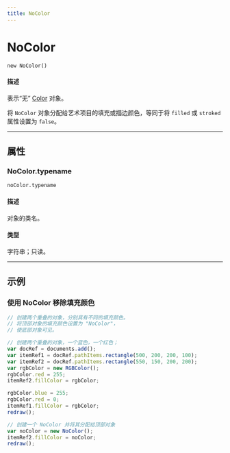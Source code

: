 ```yaml
---
title: NoColor
---
```

# NoColor

`new NoColor()`

#### 描述

表示“无” [Color](.././Color) 对象。

将 `NoColor` 对象分配给艺术项目的填充或描边颜色，等同于将 `filled` 或 `stroked` 属性设置为 `false`。

---

## 属性

### NoColor.typename

`noColor.typename`

#### 描述

对象的类名。

#### 类型

字符串；只读。

---

## 示例

### 使用 NoColor 移除填充颜色

```javascript
// 创建两个重叠的对象，分别具有不同的填充颜色。
// 将顶部对象的填充颜色设置为 "NoColor"，
// 使底部对象可见。

// 创建两个重叠的对象，一个蓝色，一个红色；
var docRef = documents.add();
var itemRef1 = docRef.pathItems.rectangle(500, 200, 200, 100);
var itemRef2 = docRef.pathItems.rectangle(550, 150, 200, 200);
var rgbColor = new RGBColor();
rgbColor.red = 255;
itemRef2.fillColor = rgbColor;

rgbColor.blue = 255;
rgbColor.red = 0;
itemRef1.fillColor = rgbColor;
redraw();

// 创建一个 NoColor 并将其分配给顶部对象
var noColor = new NoColor();
itemRef2.fillColor = noColor;
redraw();
```